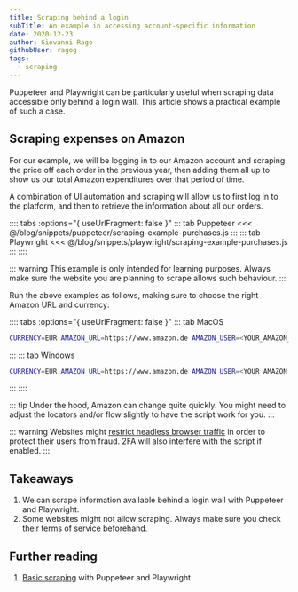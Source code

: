 ```yaml
---
title: Scraping behind a login
subTitle: An example in accessing account-specific information
date: 2020-12-23
author: Giovanni Rago
githubUser: ragog
tags: 
  - scraping
---
```


Puppeteer and Playwright can be particularly useful when scraping data accessible only behind a login wall. This article shows a practical example of such a case.

<!-- more -->

## Scraping expenses on Amazon

For our example, we will be logging in to our Amazon account and scraping the price off each order in the previous year, then adding them all up to show us our total Amazon expenditures over that period of time.

A combination of UI automation and scraping will allow us to first log in to the platform, and then to retrieve the information about all our orders.

:::: tabs :options="{ useUrlFragment: false }"
::: tab Puppeteer 
<<< @/blog/snippets/puppeteer/scraping-example-purchases.js
:::
::: tab Playwright
<<< @/blog/snippets/playwright/scraping-example-purchases.js
:::
::::

::: warning
This example is only intended for learning purposes. Always make sure the website you are planning to scrape allows such behaviour.
:::

Run the above examples as follows, making sure to choose the right Amazon URL and currency:

:::: tabs :options="{ useUrlFragment: false }"
::: tab MacOS
```sh
CURRENCY=EUR AMAZON_URL=https://www.amazon.de AMAZON_USER=<YOUR_AMAZON_USERNAME> AMAZON_PASSWORD=<YOUR_AMAZON_PASSWORD> node scraping-example-purchases.js
```
:::
::: tab Windows
```sh
CURRENCY=EUR AMAZON_URL=https://www.amazon.de AMAZON_USER=<YOUR_AMAZON_USERNAME> AMAZON_PASSWORD=<YOUR_AMAZON_PASSWORD> node scraping-example-purchases.js
```
:::
::::

::: tip
Under the hood, Amazon can change quite quickly. You might need to adjust the locators and/or flow slightly to have the script work for you.
:::

::: warning
Websites might [restrict headless browser traffic](https://theheadless.dev/posts/challenging-flows/) in order to protect their users from fraud. 2FA will also interfere with the script if enabled.
:::

## Takeaways
1. We can scrape information available behind a login wall with Puppeteer and Playwright.
2. Some websites might not allow scraping. Always make sure you check their terms of service beforehand.

## Further reading
1. [Basic scraping](https://theheadless.dev/posts/basics-scraping/) with Puppeteer and Playwright